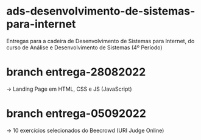 # ads-desenvolvimento-de-sistemas-para-internet
Entregas para a cadeira de Desenvolvimento de Sistemas para Internet, do curso de Análise e Desenvolvimento de Sistemas (4º Período)

# branch entrega-28082022
-> Landing Page em HTML, CSS e JS (JavaScript)

# branch entrega-05092022
-> 10 exercícios selecionados do Beecrowd (URI Judge Online)
